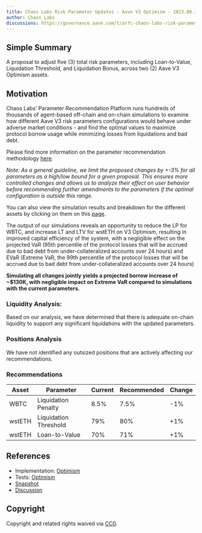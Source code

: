 ```yaml
---
title: Chaos Labs Risk Parameter Updates - Aave V3 Optimism - 2023.08.13
author: Chaos Labs
discussions: https://governance.aave.com/t/arfc-chaos-labs-risk-parameter-updates-aave-v3-optimism-2023-08-13/14466
---
```


## Simple Summary

A proposal to adjust five (3) total risk parameters, including Loan-to-Value, Liquidation Threshold, and Liquidation Bonus, across two (2) Aave V3 Optimism assets.

## Motivation

Chaos Labs’ Parameter Recommendation Platform runs hundreds of thousands of agent-based off-chain and on-chain simulations to examine how different Aave V3 risk parameters configurations would behave under adverse market conditions - and find the optimal values to maximize protocol borrow usage while minimizing losses from liquidations and bad debt. 

Please find more information on the parameter recommendation methodology [here](https://community.chaoslabs.xyz/aave/recommendations/methodology).

*Note: As a general guideline, we limit the proposed changes by +-3% for all parameters as a high/low bound for a given proposal. This ensures more controlled changes and allows us to analyze their effect on user behavior before recommending further amendments to the parameters if the optimal configuration is outside this range.*

You can also view the simulation results and breakdown for the different assets by clicking on them on this [page](https://community.chaoslabs.xyz/aave/recommendations).

The output of our simulations reveals an opportunity to reduce the LP for WBTC, and increase LT and LTV for wstETH on V3 Optimism, resulting in improved capital efficiency of the system, with a negligible effect on the projected VaR (95th percentile of the protocol losses that will be accrued due to bad debt from under-collateralized accounts over 24 hours) and EVaR (Extreme VaR, the 99th percentile of the protocol losses that will be accrued due to bad debt from under-collateralized accounts over 24 hours)

**Simulating all changes jointly yields a projected borrow increase of ~$130K, with negligible impact on Extreme VaR compared to simulations with the current parameters.**

### Liquidity Analysis:

Based on our analysis, we have determined that there is adequate on-chain liquidity to support any significant liquidations with the updated parameters.

### Positions Analysis

We have not identified any outsized positions that are actively affecting our recommendations.

### Recommendations

| Asset | Parameter | Current | Recommended | Change |
| --- | --- | --- | --- | --- |
| WBTC | Liquidation Penalty | 8.5% | 7.5% | -1% |
| wstETH | Liquidation Threshold | 79% | 80% | +1% |
| wstETH | Loan-to-Value | 70% | 71% | +1% |

## References

- Implementation: [Optimism](https://github.com/bgd-labs/aave-proposals/blob/main/src/AaveV3_Opt_RiskParamsUpdate_20232408/AaveV3_Opt_RiskParamsUpdate_20232408.sol)
- Tests: [Optimism](https://github.com/bgd-labs/aave-proposals/blob/main/src/AaveV3_Opt_RiskParamsUpdate_20232408/AaveV3_Opt_RiskParamsUpdate_20232408.t.sol)
- [Snapshot](https://snapshot.org/#/aave.eth/proposal/0x7568e17d2d7078686255a8fadf563e1f072abae0b79188a5b5b76852a6ebd63f)
- [Discussion](https://governance.aave.com/t/arfc-chaos-labs-risk-parameter-updates-aave-v3-optimism-2023-08-13/14466/1)

## Copyright

Copyright and related rights waived via [CC0](https://creativecommons.org/publicdomain/zero/1.0/).